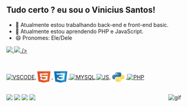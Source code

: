 ## Tudo certo ? eu sou o Vinicius Santos!
- 🔭 Atualmente estou trabalhando back-end e front-end basic.
- 🌱 Atualmente estou aprendendo PHP e JavaScript.
- 😄 Pronomes: Ele/Dele
<div>
  <a href="https://www.linkedin.com/in/edson-vinicius-685a90302/" target="_blank">
    <img style="height: "180em";" src="https://github-readme-stats.vercel.app/api?username=ViniciusS4ntos&theme=shadow_red&show_icons=true" target="_blank">
    <img style="height: "180em"; src="https://github-readme-stats.vercel.app/api/top-langs?username=ViniciusS4ntos&layout=compact&bg_color=000000&title_color=740102&text_color=4F0000&icon_color=E63946&border_color=4F0000" />
/>
</div>
    
##
<div style="display: inline_block"><br>
  
  <img align="center" alt="VSCODE" height="30" width="40" src="https://cdn.jsdelivr.net/gh/devicons/devicon@latest/icons/vscode/vscode-original.svg"/>
  <img align="center" alt="HTML" height="30" width="40" src="https://raw.githubusercontent.com/devicons/devicon/master/icons/html5/html5-original.svg"/>
  <img align="center" alt="CSS" height="30" width="40" src="https://raw.githubusercontent.com/devicons/devicon/master/icons/css3/css3-original.svg"/>
  <img align="center" alt="MYSQL" height="30" width="40" src="https://cdn.jsdelivr.net/gh/devicons/devicon@latest/icons/mysql/mysql-original.svg"/>
  <img align="center" alt="JS" height="30" width="40" src="https://cdn.jsdelivr.net/gh/devicons/devicon@latest/icons/javascript/javascript-original.svg"/>
  <img align="center" alt="Python" height="30" width="40" src="https://raw.githubusercontent.com/devicons/devicon/master/icons/python/python-original.svg"/>
  <img align="center" alt="PHP" height="30" width="40" src="https://cdn.jsdelivr.net/gh/devicons/devicon@latest/icons/php/php-original.svg"/> 
</div>
    
 ##
<div> <! -- LInks para contatos -->
  <a href="https://www.instagram.com/viniftx.c/" target="_blank"><img src="https://img.shields.io/badge/-Instagram-%23E4405F?style=for-the-badge&logo=instagram&logoColor=white" target="_blank"></a>
</a>
 <a href="https://discord.gg/ERqQ9P3m" target="_blank"><img src="https://img.shields.io/badge/Discord-7289DA?style=for-the-badge&logo=discord&logoColor=white" target="_blank"></a> 
  <a href = "edsonviniciussouza2006@gmail.com"><img src="https://img.shields.io/badge/-Gmail-%23333?style=for-the-badge&logo=gmail&logoColor=white" target="_blank"></a>
  <a href="https://www.linkedin.com/in/edson-vinicius-685a90302/" target="_blank"><img src="https://img.shields.io/badge/-LinkedIn-%230077B5?style=for-the-badge&logo=linkedin&logoColor=white" target="_blank"></a> 
  <img align="right" alt="gif" height="60" width="80" src="https://i.pinimg.com/originals/1e/b9/29/1eb92941294f7705f188e37fb2979fef.gif"/>
</div>

<div>
</div>
